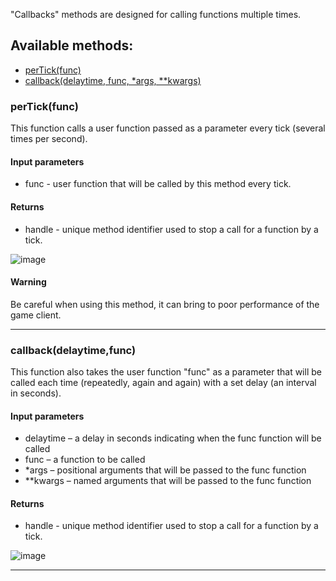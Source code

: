 "Callbacks" methods are designed for calling functions multiple times.

## Available methods:

- [perTick(func)](#perTickfunc)
- [callback(delaytime, func, *args, **kwargs)](#delaytime-func)

### perTick(func)
This function calls a user function passed as a parameter every tick (several times per second).

#### Input parameters
* func - user function that will be called by this method every tick.

#### Returns
* handle - unique method identifier used to stop a call for a function by a tick.

![image](https://github.com/wgmods/Mods-API-Documentation/assets/167185926/f827ad4d-5aa2-4af1-ac7e-78d4f363644f)

#### Warning
Be careful when using this method, it can bring to poor performance of the game client.

---

### callback(delaytime,func)
This function also takes the user function "func" as a parameter that will be called each time (repeatedly, again and again) with a set delay (an interval in seconds).

#### Input parameters

* delaytime – a delay in seconds indicating when the func function will be called
* func – a function to be called
* *args – positional arguments that will be passed to the func function
* **kwargs – named arguments that will be passed to the func function

#### Returns
* handle - unique method identifier used to stop a call for a function by a tick.

![image](https://github.com/wgmods/Mods-API-Documentation/assets/167185926/61b0e222-2172-4621-b345-133dab2e38dd)

---
